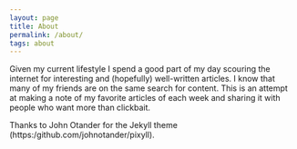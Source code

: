 ```yaml
---
layout: page
title: About
permalink: /about/
tags: about
---
```

Given my current lifestyle I spend a good part of my day scouring the internet for interesting and (hopefully) well-written articles. I know that many of my friends are on the same search for content. This is an attempt at making a note of my favorite articles of each week and sharing it with people who want more than clickbait.

Thanks to John Otander for the Jekyll theme (https:/github.com/johnotander/pixyll).
